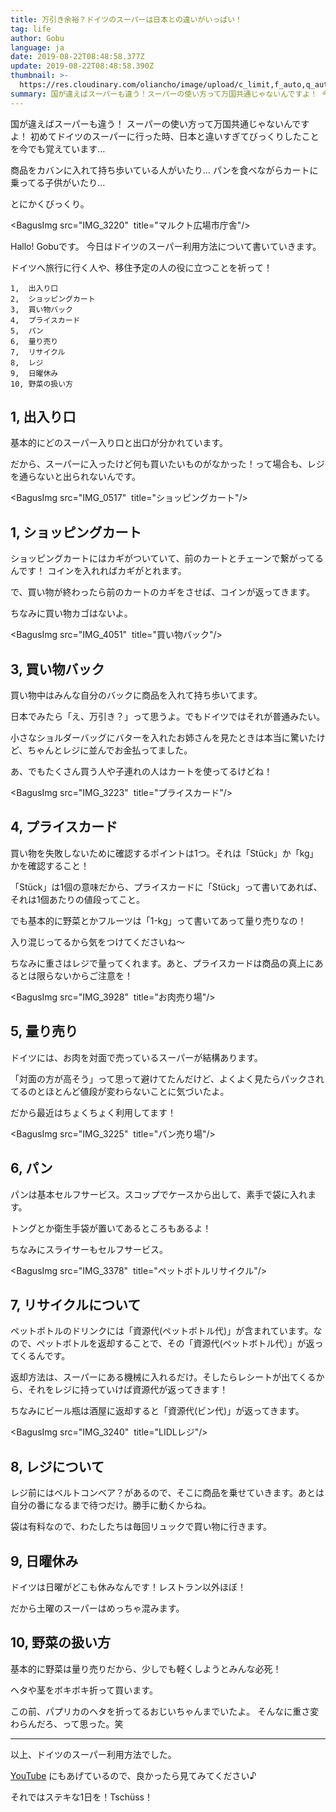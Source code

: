 ```yaml
---
title: 万引き余裕？ドイツのスーパーは日本との違いがいっぱい！
tag: life
author: Gobu
language: ja
date: 2019-08-22T08:48:58.377Z
update: 2019-08-22T08:48:58.390Z
thumbnail: >-
  https://res.cloudinary.com/oliancho/image/upload/c_limit,f_auto,q_auto,w_1200/v1566553192/bagushaus/baguspost/IMG_3222.jpg
summary: 国が違えばスーパーも違う！スーパーの使い方って万国共通じゃないんですよ！ 今日はドイツのスーパー利用方法について書いてみました。
---
```

国が違えばスーパーも違う！
スーパーの使い方って万国共通じゃないんですよ！
初めてドイツのスーパーに行った時、日本と違いすぎてびっくりしたことを今でも覚えています…

商品をカバンに入れて持ち歩いている人がいたり…
パンを食べながらカートに乗ってる子供がいたり…

とにかくびっくり。

<BagusImg src="IMG_3220"  title="マルクト広場市庁舎"/>

Hallo! Gobuです。
今日はドイツのスーパー利用方法について書いていきます。

ドイツへ旅行に行く人や、移住予定の人の役に立つことを祈って！

```
1,  出入り口
2,  ショッピングカート
3,  買い物バック
4,  プライスカード
5,  パン
6,  量り売り
7,  リサイクル
8,  レジ
9,  日曜休み
10, 野菜の扱い方
```

## 1, 出入り口
基本的にどのスーパー入り口と出口が分かれています。

だから、スーパーに入ったけど何も買いたいものがなかった！って場合も、レジを通らないと出られないんです。

<BagusImg src="IMG_0517"  title="ショッピングカート"/>

## 1, ショッピングカート
ショッピングカートにはカギがついていて、前のカートとチェーンで繋がってるんです！
コインを入れればカギがとれます。

で、買い物が終わったら前のカートのカギをさせば、コインが返ってきます。

ちなみに買い物カゴはないよ。

<BagusImg src="IMG_4051"  title="買い物バック"/>

## 3, 買い物バック
買い物中はみんな自分のバックに商品を入れて持ち歩いてます。

日本でみたら「え、万引き？」って思うよ。でもドイツではそれが普通みたい。

小さなショルダーバッグにバターを入れたお姉さんを見たときは本当に驚いたけど、ちゃんとレジに並んでお金払ってました。

あ、でもたくさん買う人や子連れの人はカートを使ってるけどね！


<BagusImg src="IMG_3223"  title="プライスカード"/>

## 4, プライスカード
買い物を失敗しないために確認するポイントは1つ。それは「Stück」か「kg」かを確認すること！

「Stück」は1個の意味だから、プライスカードに「Stück」って書いてあれば、それは1個あたりの値段ってこと。

でも基本的に野菜とかフルーツは「1-kg」って書いてあって量り売りなの！

入り混じってるから気をつけてくださいね〜

ちなみに重さはレジで量ってくれます。あと、プライスカードは商品の真上にあるとは限らないからご注意を！

<BagusImg src="IMG_3928"  title="お肉売り場"/>

## 5, 量り売り
ドイツには、お肉を対面で売っているスーパーが結構あります。

「対面の方が高そう」って思って避けてたんだけど、よくよく見たらパックされてるのとほとんど値段が変わらないことに気づいたよ。

だから最近はちょくちょく利用してます！

<BagusImg src="IMG_3225"  title="パン売り場"/>

## 6, パン
パンは基本セルフサービス。スコップでケースから出して、素手で袋に入れます。

トングとか衛生手袋が置いてあるところもあるよ！

ちなみにスライサーもセルフサービス。

<BagusImg src="IMG_3378"  title="ペットボトルリサイクル"/>

## 7, リサイクルについて
ペットボトルのドリンクには「資源代(ペットボトル代)」が含まれています。なので、ペットボトルを返却することで、その「資源代(ペットボトル代）」が返ってくるんです。

返却方法は、スーパーにある機械に入れるだけ。そしたらレシートが出てくるから、それをレジに持っていけば資源代が返ってきます！

ちなみにビール瓶は酒屋に返却すると「資源代(ビン代)」が返ってきます。


<BagusImg src="IMG_3240"  title="LIDLレジ"/>

## 8, レジについて
レジ前にはベルトコンベア？があるので、そこに商品を乗せていきます。あとは自分の番になるまで待つだけ。勝手に動くからね。

袋は有料なので、わたしたちは毎回リュックで買い物に行きます。

## 9, 日曜休み
ドイツは日曜がどこも休みなんです！レストラン以外ほぼ！

だから土曜のスーパーはめっちゃ混みます。

## 10, 野菜の扱い方
基本的に野菜は量り売りだから、少しでも軽くしようとみんな必死！

ヘタや茎をボキボキ折って買います。

この前、パプリカのヘタを折ってるおじいちゃんまでいたよ。
そんなに重さ変わらんだろ、って思った。笑

---

以上、ドイツのスーパー利用方法でした。

[YouTube](https://www.youtube.com/watch?v=gMgfwa6mO8o)
にもあげているので、良かったら見てみてください♪

それではステキな1日を！Tschüss！
